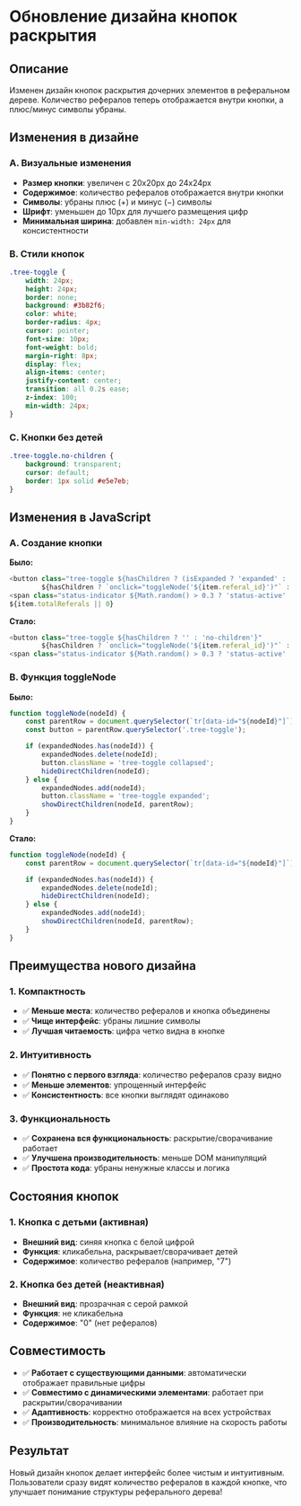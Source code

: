 # Обновление дизайна кнопок раскрытия

## Описание
Изменен дизайн кнопок раскрытия дочерних элементов в реферальном дереве. Количество рефералов теперь отображается внутри кнопки, а плюс/минус символы убраны.

## Изменения в дизайне

### A. Визуальные изменения
- **Размер кнопки**: увеличен с 20x20px до 24x24px
- **Содержимое**: количество рефералов отображается внутри кнопки
- **Символы**: убраны плюс (+) и минус (−) символы
- **Шрифт**: уменьшен до 10px для лучшего размещения цифр
- **Минимальная ширина**: добавлен `min-width: 24px` для консистентности

### B. Стили кнопок
```css
.tree-toggle {
    width: 24px;
    height: 24px;
    border: none;
    background: #3b82f6;
    color: white;
    border-radius: 4px;
    cursor: pointer;
    font-size: 10px;
    font-weight: bold;
    margin-right: 8px;
    display: flex;
    align-items: center;
    justify-content: center;
    transition: all 0.2s ease;
    z-index: 100;
    min-width: 24px;
}
```

### C. Кнопки без детей
```css
.tree-toggle.no-children {
    background: transparent;
    cursor: default;
    border: 1px solid #e5e7eb;
}
```

## Изменения в JavaScript

### A. Создание кнопки
**Было:**
```javascript
<button class="tree-toggle ${hasChildren ? (isExpanded ? 'expanded' : 'collapsed') : 'no-children'}" 
        ${hasChildren ? `onclick="toggleNode('${item.referal_id}')"` : ''}></button>
<span class="status-indicator ${Math.random() > 0.3 ? 'status-active' : 'status-inactive'}"></span>
${item.totalReferals || 0}
```

**Стало:**
```javascript
<button class="tree-toggle ${hasChildren ? '' : 'no-children'}" 
        ${hasChildren ? `onclick="toggleNode('${item.referal_id}')"` : ''}>${item.totalReferals || 0}</button>
<span class="status-indicator ${Math.random() > 0.3 ? 'status-active' : 'status-inactive'}"></span>
```

### B. Функция toggleNode
**Было:**
```javascript
function toggleNode(nodeId) {
    const parentRow = document.querySelector(`tr[data-id="${nodeId}"]`);
    const button = parentRow.querySelector('.tree-toggle');

    if (expandedNodes.has(nodeId)) {
        expandedNodes.delete(nodeId);
        button.className = 'tree-toggle collapsed';
        hideDirectChildren(nodeId);
    } else {
        expandedNodes.add(nodeId);
        button.className = 'tree-toggle expanded';
        showDirectChildren(nodeId, parentRow);
    }
}
```

**Стало:**
```javascript
function toggleNode(nodeId) {
    const parentRow = document.querySelector(`tr[data-id="${nodeId}"]`);

    if (expandedNodes.has(nodeId)) {
        expandedNodes.delete(nodeId);
        hideDirectChildren(nodeId);
    } else {
        expandedNodes.add(nodeId);
        showDirectChildren(nodeId, parentRow);
    }
}
```

## Преимущества нового дизайна

### 1. Компактность
- ✅ **Меньше места**: количество рефералов и кнопка объединены
- ✅ **Чище интерфейс**: убраны лишние символы
- ✅ **Лучшая читаемость**: цифра четко видна в кнопке

### 2. Интуитивность
- ✅ **Понятно с первого взгляда**: количество рефералов сразу видно
- ✅ **Меньше элементов**: упрощенный интерфейс
- ✅ **Консистентность**: все кнопки выглядят одинаково

### 3. Функциональность
- ✅ **Сохранена вся функциональность**: раскрытие/сворачивание работает
- ✅ **Улучшена производительность**: меньше DOM манипуляций
- ✅ **Простота кода**: убраны ненужные классы и логика

## Состояния кнопок

### 1. Кнопка с детьми (активная)
- **Внешний вид**: синяя кнопка с белой цифрой
- **Функция**: кликабельна, раскрывает/сворачивает детей
- **Содержимое**: количество рефералов (например, "7")

### 2. Кнопка без детей (неактивная)
- **Внешний вид**: прозрачная с серой рамкой
- **Функция**: не кликабельна
- **Содержимое**: "0" (нет рефералов)

## Совместимость

- ✅ **Работает с существующими данными**: автоматически отображает правильные цифры
- ✅ **Совместимо с динамическими элементами**: работает при раскрытии/сворачивании
- ✅ **Адаптивность**: корректно отображается на всех устройствах
- ✅ **Производительность**: минимальное влияние на скорость работы

## Результат

Новый дизайн кнопок делает интерфейс более чистым и интуитивным. Пользователи сразу видят количество рефералов в каждой кнопке, что улучшает понимание структуры реферального дерева!
